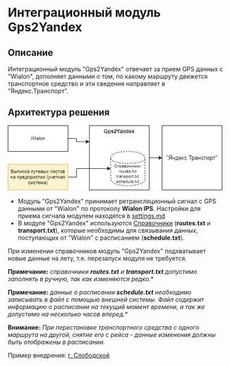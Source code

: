 # Интеграционный модуль Gps2Yandex

## Описание

Интеграционный модуль "Gps2Yandex" отвечает за прием GPS данных c "Wialon", дополняет данными о том, по какому маршруту движется 
транспортное средство и эти сведения направляет в "Яндекс.Транспорт".

## Архитектура решения

![](./documents/solution_scheme.png)


* Модуль "Gps2Yandex" принимает ретрансляционный сигнал с GPS данными от "Wialon" по протоколу **Wialon IPS**. Настройки 
для приема сигнала модулем находятся в [settings.md](./documents/settings.md)
* В модуле "Gps2Yandex" используются [Справочники](./documents/file_format.md) (**routes.txt** и **transport.txt**), которые необходимы
для связывания данных, поступающих от "Wialon" с расписанием (**schedule.txt**).

При изменении справочников модуль "Gps2Yandex" подхватывает новые данные на лету, т.е. перезапуск модуля не требуется.

**Примечание:** *справочники **routes.txt** и **transport.txt** допустимо заполнять в ручную, так как изменяются редко.**

**Примечание:** *данные о расписании **schedule.txt** необходимо записывать в файл с помощью внешней системы. 
Файл содержит информацию о расписании на текущий момент времени, а так же допустимо на несколько часов вперед.**

**Внимание:** *При перестановке транспортного средства с одного маршрута на другой, снятие его с рейса -
 данные изменения должны быть отображены в расписании.*
 
Пример внедрения: [г. Слободской](https://yandex.ru/maps/11073/slobodskoy/transport/?ll=50.186608%2C58.726874&z=13.6)
